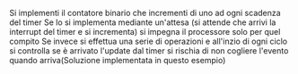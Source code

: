 Si implementi il contatore binario che incrementi di uno ad ogni scadenza del timer
Se lo si implementa mediante un'attesa (si attende che arrivi la interrupt del timer e si incrementa) si impegna il processore solo per quel compito
Se invece si effettua una serie di operazioni e all'inzio di ogni ciclo si controlla se è arrivato l'update dal timer si rischia di non cogliere l'evento quando arriva(Soluzione implementata in questo esempio)
